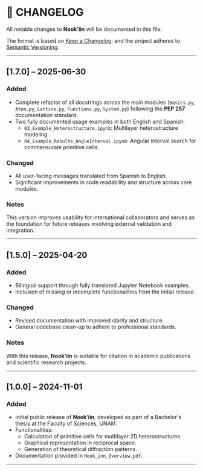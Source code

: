 # 📄 CHANGELOG

All notable changes to **Nook’iin** will be documented in this file.

The format is based on [Keep a Changelog](https://keepachangelog.com/en/1.0.0/), and the project adheres to [Semantic Versioning](https://semver.org/).

---

## [1.7.0] – 2025-06-30
### Added
- Complete refactor of all docstrings across the main modules (`Basics.py`, `Atom.py`, `Lattice.py`, `Functions.py`, `System.py`) following the **PEP 257** documentation standard.
- Two fully documented usage examples in both English and Spanish:
  - `03_Example_Heterostructure.ipynb`: Multilayer heterostructure modeling.
  - `04_Example_Results_AngleInterval.ipynb`: Angular interval search for commensurate primitive cells.
### Changed
- All user-facing messages translated from Spanish to English.
- Significant improvements in code readability and structure across core modules.
### Notes
This version improves usability for international collaborators and serves as the foundation for future releases involving external validation and integration.

---

## [1.5.0] – 2025-04-20
### Added
- Bilingual support through fully translated Jupyter Notebook examples.
- Inclusion of missing or incomplete functionalities from the initial release.
### Changed
- Revised documentation with improved clarity and structure.
- General codebase clean-up to adhere to professional standards.
### Notes
With this release, **Nook’iin** is suitable for citation in academic publications and scientific research projects.

---

## [1.0.0] – 2024-11-01
### Added
- Initial public release of **Nook’iin**, developed as part of a Bachelor's thesis at the Faculty of Sciences, UNAM.
- Functionalities:
  - Calculation of primitive cells for multilayer 2D heterostructures.
  - Graphical representation in reciprocal space.
  - Generation of theoretical diffraction patterns.
- Documentation provided in `Nook_inn_Overview.pdf`.

---

